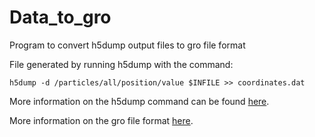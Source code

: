 # Data_to_gro
Program to convert h5dump output files to gro file format

File generated by running h5dump with the command:

``` 
h5dump -d /particles/all/position/value $INFILE >> coordinates.dat 
```


More information on the h5dump command can be found [here](https://support.hdfgroup.org/HDF5/doc/RM/Tools/h5dump.htm).

More information on the gro file format [here](https://manual.gromacs.org/archive/5.0.3/online/gro.html).
